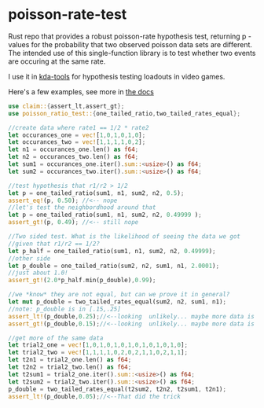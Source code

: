 # poisson-rate-test
Rust repo that provides a robust poisson-rate hypothesis test, returning p -values for the probability that two observed poisson data sets are different.
The intended use of this single-function library is to test whether two events are occuring at the same rate.

I use it in [kda-tools](https://github.com/jodavaho/kda-tools) for hypothesis testing loadouts in video games.

Here's a few examples, see more in [the docs](https://docs.rs/poisson-rate-test/)

```rust
use claim::{assert_lt,assert_gt};
use poisson_ratio_test::{one_tailed_ratio,two_tailed_rates_equal};

//create data where rate1 == 1/2 * rate2
let occurances_one = vec![1,0,1,0,1,0];
let occurances_two = vec![1,1,1,1,0,2];
let n1 = occurances_one.len() as f64;
let n2 = occurances_two.len() as f64;
let sum1 = occurances_one.iter().sum::<usize>() as f64;
let sum2 = occurances_two.iter().sum::<usize>() as f64;

//test hypothesis that r1/r2 > 1/2
let p = one_tailed_ratio(sum1, n1, sum2, n2, 0.5);
assert_eq!(p, 0.50); //<-- nope
//let's test the neighbordhood around that
let p = one_tailed_ratio(sum1, n1, sum2, n2, 0.49999 );
assert_gt!(p, 0.49); //<-- still nope

//Two sided test. What is the likelihood of seeing the data we got
//given that r1/r2 == 1/2?
let p_half = one_tailed_ratio(sum1, n1, sum2, n2, 0.49999);
//other side
let p_double = one_tailed_ratio(sum2, n2, sum1, n1, 2.0001);
//just about 1.0!
assert_gt!(2.0*p_half.min(p_double),0.99);

//we *know* they are not equal, but can we prove it in general?
let mut p_double = two_tailed_rates_equal(sum2, n2, sum1, n1);
//note: p_double is in [.15,.25]
assert_lt!(p_double,0.25);//<--looking  unlikely... maybe more data is required
assert_gt!(p_double,0.15);//<--looking  unlikely... maybe more data is required

//get more of the same data
let trial2_one = vec![1,0,1,0,1,0,1,0,1,0,1,0,1,0];
let trial2_two = vec![1,1,1,1,0,2,0,2,1,1,0,2,1,1];
let t2n1 = trial2_one.len() as f64;
let t2n2 = trial2_two.len() as f64;
let t2sum1 = trial2_one.iter().sum::<usize>() as f64;
let t2sum2 = trial2_two.iter().sum::<usize>() as f64;
p_double = two_tailed_rates_equal(t2sum2, t2n2, t2sum1, t2n1);
assert_lt!(p_double,0.05);//<--That did the trick
```
